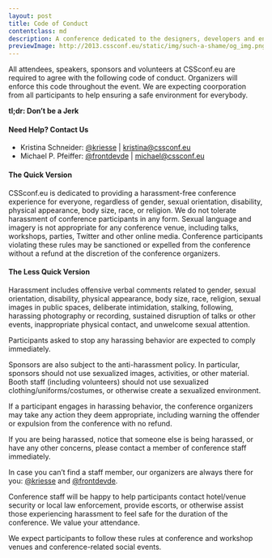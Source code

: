 ```yaml
---
layout: post
title: Code of Conduct
contentclass: md
description: A conference dedicated to the designers, developers and engineers who build the world’s most engaging user interfaces.
previewImage: http://2013.cssconf.eu/static/img/such-a-shame/og_img.png
---
```


  
All attendees, speakers, sponsors and volunteers at CSSconf.eu are required to agree with the following code of conduct. Organizers will enforce this code throughout the event. We are expecting coorporation from all participants to help ensuring a safe environment for everybody.

**tl;dr: Don’t be a Jerk**

#### Need Help? Contact Us

* Kristina Schneider: [@kriesse](https://twitter.com/kriesse) | [kristina@cssconf.eu](mailto:kristina@cssconf.eu)
* Michael P. Pfeiffer: [@frontdevde](https://twitter.com/frontdevde) | [michael@cssconf.eu](mailto:michael@cssconf.eu)

#### The Quick Version

CSSconf.eu is dedicated to providing a harassment-free conference experience for everyone, regardless of gender, sexual orientation, disability, physical appearance, body size, race, or religion. We do not tolerate harassment of conference participants in any form. Sexual language and imagery is not appropriate for any conference venue, including talks, workshops, parties, Twitter and other online media. Conference participants violating these rules may be sanctioned or expelled from the conference without a refund at the discretion of the conference organizers.

#### The Less Quick Version

Harassment includes offensive verbal comments related to gender, sexual orientation, disability, physical appearance, body size, race, religion, sexual images in public spaces, deliberate intimidation, stalking, following, harassing photography or recording, sustained disruption of talks or other events, inappropriate physical contact, and unwelcome sexual attention.

Participants asked to stop any harassing behavior are expected to comply immediately.

Sponsors are also subject to the anti-harassment policy. In particular, sponsors should not use sexualized images, activities, or other material. Booth staff (including volunteers) should not use sexualized clothing/uniforms/costumes, or otherwise create a sexualized environment.

If a participant engages in harassing behavior, the conference organizers may take any action they deem appropriate, including warning the offender or expulsion from the conference with no refund.

If you are being harassed, notice that someone else is being harassed, or have any other concerns, please contact a member of conference staff immediately.

In case you can’t find a staff member, our organizers are always there for you: [@kriesse](https://twitter.com/kriesse) and [@frontdevde](https://twitter.com/frontdevde).

Conference staff will be happy to help participants contact hotel/venue security or local law enforcement, provide escorts, or otherwise assist those experiencing harassment to feel safe for the duration of the conference. We value your attendance.

We expect participants to follow these rules at conference and workshop venues and conference-related social events.
